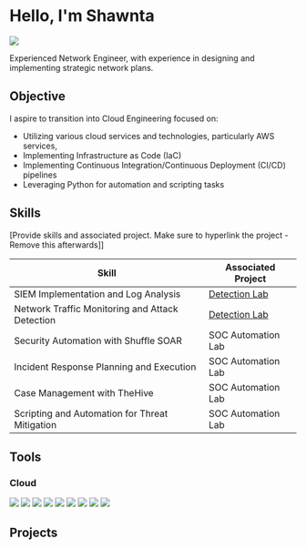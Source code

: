 # Hello, I'm Shawnta
<a href="www.linkedin.com/in/shawnta-gary-45b897120"><img src="https://img.shields.io/badge/-LinkedIn-0072b1?&style=for-the-badge&logo=linkedin&logoColor=white" /></a>

Experienced Network Engineer, with experience in designing and implementing strategic network plans. 

## Objective

I aspire to transition into Cloud Engineering focused on:
- Utilizing various cloud services and technologies, particularly AWS services, 
- Implementing Infrastructure as Code (IaC)
- Implementing Continuous Integration/Continuous Deployment (CI/CD) pipelines
- Leveraging Python for automation and scripting tasks

## Skills
[Provide skills and associated project. Make sure to hyperlink the project - Remove this afterwards]]

| Skill                                         | Associated Project         |
|-----------------------------------------------|----------------------------|
| SIEM Implementation and Log Analysis          | <a href="https://google.com">Detection Lab</a>|
| Network Traffic Monitoring and Attack Detection | <a href="https://google.com">Detection Lab</a>|
| Security Automation with Shuffle SOAR         | SOC Automation Lab|
| Incident Response Planning and Execution      | SOC Automation Lab|
| Case Management with TheHive                  | SOC Automation Lab|
| Scripting and Automation for Threat Mitigation | SOC Automation Lab|

## Tools

### Cloud
<div>
    <img src="https://img.shields.io/badge/-Amazon%20s3-FF9900?style=for-the-badge&logo=Amazon%20AWS@logoColor=white" />
    <img src="https://img.shields.io/badge/-Amazon%20Route53-800080?style=for-the-badge&logo=Amazon%20AWS@logoColor=white" />
    <img src="https://img.shields.io/badge/-Amazon%20Cognito-FF0000?style=for-the-badge&logo=Amazon%20AWS@logoColor=white" />
    <img src="https://img.shields.io/badge/-Amazon%20IAM-FF0000?style=for-the-badge&logo=Amazon%20AWS@logoColor=white" />
    <img src="https://img.shields.io/badge/-Amazon%20Amplify-FF0000?style=for-the-badge&logo=Amazon%20AWS@logoColor=white" /> 
    <img src="https://img.shields.io/badge/-Amazon%20API Gateway-cc3366?style=for-the-badge&logo=Amazon%20AWS@logoColor=white" />
    <img src="https://img.shields.io/badge/-Amazon%20Lambda-ff7f50?style=for-the-badge&logo=Amazon%20AWS@logoColor=white" />
    <img src="https://img.shields.io/badge/-Amazon%20CodeCommit-0000ff?style=for-the-badge&logo=Amazon%20AWS@logoColor=white" />
    <img src="https://img.shields.io/badge/-Amazon%20DynamoDB-0000ff?style=for-the-badge&logo=Amazon%20AWS@logoColor=white" />
</div>

## Projects
